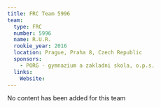 ```yaml
---
title: FRC Team 5996
team:
  type: FRC
  number: 5996
  name: R.U.R.
  rookie_year: 2016
  location: Prague, Praha 8, Czech Republic
  sponsors:
    - PORG - gymnazium a zakladni skola, o.p.s.
  links:
    Website: 
---
```

No content has been added for this team